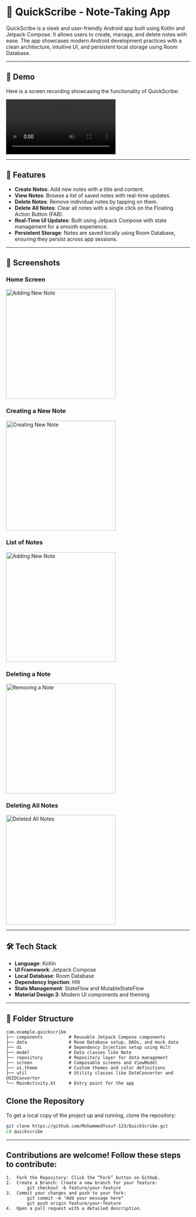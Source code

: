 # 📝 QuickScribe - Note-Taking App

QuickScribe is a sleek and user-friendly Android app built using Kotlin and Jetpack Compose. It allows users to create, manage, and delete notes with ease. The app showcases modern Android development practices with a clean architecture, intuitive UI, and persistent local storage using Room Database.

---

## 🎥 Demo

Here is a screen recording showcasing the functionality of QuickScribe:

<video src="media/QuickScribe.webm" controls="controls" style="max-width: 100%; height: auto;">
    Your browser does not support the video tag.
</video>

---

## 🚀 Features

- **Create Notes**: Add new notes with a title and content.
- **View Notes**: Browse a list of saved notes with real-time updates.
- **Delete Notes**: Remove individual notes by tapping on them.
- **Delete All Notes**: Clear all notes with a single click on the Floating Action Button (FAB).
- **Real-Time UI Updates**: Built using Jetpack Compose with state management for a smooth experience.
- **Persistent Storage**: Notes are saved locally using Room Database, ensuring they persist across app sessions.

---

## 📸 Screenshots

### **Home Screen**
<img src="./screenshots/HomeScreen.png" alt="Adding New Note" width="300"/>

### **Creating a New Note**
<img src="./screenshots/CreatingNewNote.png" alt="Creating New Note" width="300"/>

### **List of Notes**
<img src="./screenshots/AddingNewNote.png" alt="Adding New Note" width="300"/>

### **Deleting a Note**
<img src="./screenshots/RemovingNote.png" alt="Removing a Note" width="300"/>

### **Deleting All Notes**
<img src="./screenshots/DeletedAllNotes.png" alt="Deleted All Notes" width="300"/>

---

## 🛠️ Tech Stack

- **Language**: Kotlin
- **UI Framework**: Jetpack Compose
- **Local Database**: Room Database
- **Dependency Injection**: Hilt
- **State Management**: StateFlow and MutableStateFlow
- **Material Design 3**: Modern UI components and theming

---

## 📂 Folder Structure

```plaintext
com.example.quickscribe
├── components          # Reusable Jetpack Compose components
├── data                # Room Database setup, DAOs, and mock data
├── di                  # Dependency Injection setup using Hilt
├── model               # Data classes like Note
├── repository          # Repository layer for data management
├── screen              # Composable screens and ViewModel
├── ui.theme            # Custom themes and color definitions
├── util                # Utility classes like DateConverter and UUIDConverter
└── MainActivity.kt     # Entry point for the app
```

## Clone the Repository
To get a local copy of the project up and running, clone the repository:
```bash
git clone https://github.com/MohammedYusuf-123/QuickScribe.git
cd quickscribe
```

---

## Contributions are welcome! Follow these steps to contribute:
	1.	Fork the Repository: Click the “Fork” button on GitHub.
	2.	Create a Branch: Create a new branch for your feature:
			git checkout -b feature/your-feature
	3.	Commit your changes and push to your fork:
			git commit -m "Add your message here"
			git push origin feature/your-feature
	4.	Open a pull request with a detailed description.

